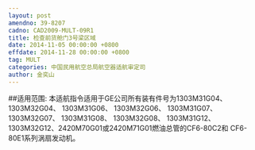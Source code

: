 ```yaml
---
layout: post
amendno: 39-8207
cadno: CAD2009-MULT-09R1
title: 检查前货舱门3号梁区域
date: 2014-11-05 00:00:00 +0800
effdate: 2014-11-28 00:00:00 +0800
tag: MULT
categories: 中国民用航空总局航空器适航审定司
author: 金奕山
---
```


##适用范围:
本适航指令适用于GE公司所有装有件号为1303M31G04、 1303M32G04、 1303M31G06、 1303M32G06、 1303M31G07、 1303M32G07、 1303M31G08、 1303M32G08、 1303M31G12、 1303M32G12、2420M70G01或2420M71G01燃油总管的CF6-80C2和 CF6-80E1系列涡扇发动机。

